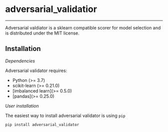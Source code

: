 # adversarial_validatior
---

Adversarial valdiator is a sklearn compatible scorer for model selection and is distributed under the MIT license.

## Installation

*Dependencies*

Adversarial validator requires:
* Python (>= 3.7)
* scikit-learn (>= 0.21.0)
* [imbalanced learn](>= 0.5.0)
* [pandas](>= 0.25.0)

*User installation*

The easiest way to install adversarial validator is using `pip`
```
pip install adversarial_validator
```

